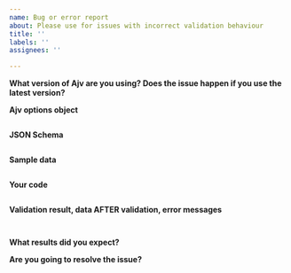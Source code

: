 ```yaml
---
name: Bug or error report
about: Please use for issues with incorrect validation behaviour
title: ''
labels: ''
assignees: ''

---
```


**What version of Ajv are you using? Does the issue happen if you use the latest version?**



**Ajv options object**

<!-- See https://github.com/epoberezkin/ajv#options -->

```javascript


```


**JSON Schema**

<!-- Please make it as small as possible to reproduce the issue -->

```json


```


**Sample data**

<!-- Please make it as small as posssible to reproduce the issue -->

```json


```


**Your code**

<!--
Please:
- make it as small as posssible to reproduce the issue
- use one of the usage patterns from https://github.com/epoberezkin/ajv#getting-started
- use `options`, `schema` and `data` as variables, do not repeat their values here
- post a working code sample in RunKit notebook cloned from https://runkit.com/esp/ajv-issue and include the link here.

It would make understanding your problem easier and the issue more useful to others.
Thank you!
-->

```javascript


```


**Validation result, data AFTER validation, error messages**

```


```

**What results did you expect?**


**Are you going to resolve the issue?**
